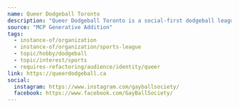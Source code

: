 ```yaml
---
name: Queer Dodgeball Toronto
description: "Queer Dodgeball Toronto is a social-first dodgeball league that welcomes 2SLGBTQIA+ folks and allies into the fun, fast, and delightfully chaotic world of dodgeball."
source: "MCP Generative Addition"
tags:
  - instance-of/organization
  - instance-of/organization/sports-league
  - topic/hobby/dodgeball
  - topic/interest/sports
  - requires-refactoring/audience/identity/queer
link: https://queerdodgeball.ca
social:
  instagram: https://www.instagram.com/gayballsociety/
  facebook: https://www.facebook.com/GayBallSociety/
---
```

